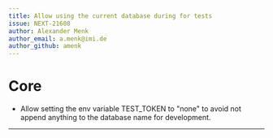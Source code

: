 ```yaml
---
title: Allow using the current database during for tests
issue: NEXT-21608
author: Alexander Menk
author_email: a.menk@imi.de
author_github: amenk
---
```

# Core
* Allow setting the env variable TEST_TOKEN to "none" to avoid not append anything to the database name for development.
---
